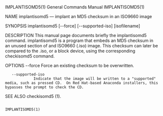 IMPLANTISOMD5(1)                                                                           General Commands Manual                                                                           IMPLANTISOMD5(1)



NAME
       implantisomd5 — implant an MD5 checksum in an ISO9660 image

SYNOPSIS
       implantisomd5 [--force]  [--supported-iso]  [isofilename]

DESCRIPTION
       This  manual  page  documents  briefly the implantisomd5 command. implantisomd5 is a program that embeds an MD5 checksum in an unused section of and ISO9660 (.iso) image.  This checksum can later be
       compared to the .iso, or a block device, using the corresponding checkisomd5 command.

OPTIONS
       --force   Force an existing checksum to be overwritten.

       --supported-iso
                 Indicate that the image will be written to a "supported" media, such as pressed CD.  On Red Hat-based Anaconda installers, this bypasses the prompt to check the CD.

SEE ALSO
       checkisomd5 (1).



                                                                                                                                                                                             IMPLANTISOMD5(1)
